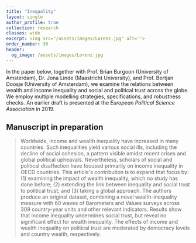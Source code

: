 ```yaml
---
title: "Inequality"
layout: single
author_profile: true
collection: research
classes: wide
excerpt: <img src="/assets/images/Lorenz.jpg" alt=''>
order_number: 30
header: 
  og_image: /assets/images/Lorenz.jpg
---
```


In the paper below, together with Prof. Brian Burgoon (University of Amsterdam), Dr. Jona Linde (Maastricht University), and Prof. Bertjan Doosje (University of Amsterdam), we examine the relations between wealth and income inequality and social and political trust across the globe. We employ multiple modelling strategies, specifications, and robustness checks. An earlier draft is presented at the <i>European Political Science Association</i> in 2019.

## Manuscript in preparation

> Worldwide, income and wealth inequality have increased in many countries. Such inequalities yield various social ills, including the decline of social cohesion, a pattern visible amidst recent crises and global political upheavals. Nevertheless, scholars of social and political disaffection have focused primarily on income inequality in OECD countries. This article's contribution is to expand that focus by: (1) examining the impact of wealth inequality, which no study has done before; (2) extending the link between inequality and social trust to political trust; and (3) taking a global approach. The authors produce an original dataset, combining a novel wealth-inequality measure with 60 waves of Barometers and Values surveys across 309 country-year units and other relevant indicators. Results show that income inequality undermines social trust, but reveal no significant effect for wealth inequality. The effects of income and wealth inequality on political trust are moderated by democracy levels and country wealth, respectively.
